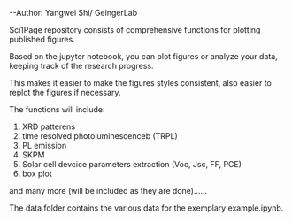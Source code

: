 --Author: Yangwei Shi/ GeingerLab

Sci1Page repository consists of comprehensive functions for plotting published figures.

Based on the jupyter notebook, you can plot figures or analyze your data, keeping track of the research progress.

This makes it easier to make the figures styles consistent, also easier to replot the figures if necessary.

The functions will include:

1. XRD patterens
2. time resolved photoluminescenceb (TRPL)
3. PL emission
4. SKPM
5. Solar cell devcice parameters extraction (Voc, Jsc, FF, PCE)
6. box plot

and many more (will be included as they are done)......

The data folder contains the various data for the exemplary example.ipynb.